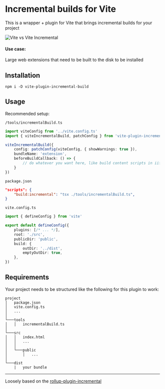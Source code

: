 # Incremental builds for Vite
This is a wrapper + plugin for Vite that brings incremental builds for your project

![Vite vs Vite Incremental](https://github.com/momentumdash/vite-plugin-incremental-build/assets/114431298/e070f60d-8519-4885-823c-8b9477ea8b5a)


#### Use case:

Large web extensions that need to be built to the disk to be installed

## Installation

```
npm i -D vite-plugin-incremental-build
```

## Usage

Recommended setup:

`/tools/incrementalBuild.ts`

```ts
import viteConfig from '../vite.config.ts'
import { viteIncrementalBuild, patchConfig } from 'vite-plugin-incremental-build'

viteIncrementalBuild({
	config: patchConfig(viteConfig, { showWarnings: true }),
	bundleName: 'extension',
	beforeBuildCallback: () => {
		// do whatever you want here, like build content scripts in iife mode
	}
})
```

`package.json`

```json
"scripts": {
    "build:incremental": "tsx ./tools/incrementalBuild.ts",
}
```

`vite.config.ts`

```ts
import { defineConfig } from 'vite'

export default defineConfig({
	plugins: [/* ... */],
	root: './src',
	publicDir: 'public',
	build: {
		outDir: '../dist',
		emptyOutDir: true,
	},
})
```

## Requirements

Your project needs to be structured like the following for this plugin to work:

```
project
│   package.json
│   vite.config.ts
│   ...
│
└───tools
│   │   incrementalBuild.ts
│
└───src
│   │   index.html
│   │   ...
│   │   
│   └───public
│       │   ...
│
└───dist
    |   your bundle

```

---

Loosely based on the [rollup-plugin-incremental](https://github.com/mprt-org/rollup-plugin-incremental/)
